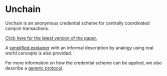 # Unchain

Unchain is an anonymous credential scheme for centrally coordinated coinjoin
transactions.

[Click here for the latest version of the
paper.](https://github.com/Unchainex/Unchain/releases/latest/download/Unchain.pdf)

A [simplified explainer](./explainer.md) with an informal description by
analogy using real world concepts is also provided.

For more information on how the credential scheme can be applied, we also
describe a [generic protocol](./protocol.md).
